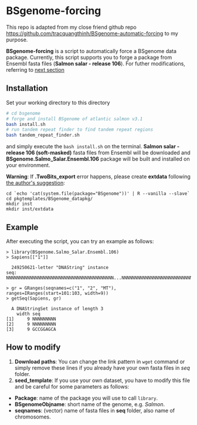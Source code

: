 # BSgenome-forcing

This repo is adapted from my close friend github repo https://github.com/tracquangthinh/BSgenome-automatic-forcing to my purpose.

**BSgenome-forcing** is a script to automatically force a BSgenome data package. Currently, this script supports you to forge a package from Ensembl fasta files (**Salmon salar - release 106**). For futher modifications, referring to [next section](#how-to-modify)


## Installation


Set your working directory to this directory 
```sh
# cd bsgenome
# forge and install BSgenome of atlantic salmon v3.1
bash install.sh 
# run tandem repeat finder to find tandem repeat regions
bash tandem_repeat_finder.sh
```


and simply execute the `bash install.sh` on the terminal. **Salmon salar - release 106 (soft-masked)** fasta files from Ensembl will be downloaded and **BSgenome.Salmo_Salar.Ensembl.106** package will be built and installed on your environment.



**Warning**: If **.TwoBits_export** error happens, please create **extdata** following [the author's suggestion](https://support.bioconductor.org/p/124169/):
```
cd `echo 'cat(system.file(package="BSgenome"))' | R --vanilla --slave`
cd pkgtemplates/BSgenome_datapkg/
mkdir inst
mkdir inst/extdata
```

## Example

After executing the script, you can try an example as follows:

```
> library(BSgenome.Salmo_Salar.Ensembl.106)
> Sapiens[["1"]]

  249250621-letter "DNAString" instance
seq: NNNNNNNNNNNNNNNNNNNNNNNNNNNNNNNNNNNNNNNNN...NNNNNNNNNNNNNNNNNNNNNNNNNNNNNNNNNNNNNNNNN

> gr = GRanges(seqnames=c("1", "2", "MT"), ranges=IRanges(start=101:103, width=9))
> getSeq(Sapiens, gr)

  A DNAStringSet instance of length 3
    width seq
[1]     9 NNNNNNNNN
[2]     9 NNNNNNNNN
[3]     9 GCCGGAGCA
```

## How to modify

1. **Download paths**: You can change the link pattern in `wget` command or simply remove these lines if you already have your own fasta files in *seq* folder.
2. **seed_template**: If you use your own dataset, you have to modify this file and be careful for some parameters as follows:

- **Package**: name of the package you will use to call `library`.
- **BSgenomeObjname**: short name of the genome, e.g. *Salmon*.
- **seqnames**: (vector) name of fasta files in **seq** folder, also name of chromosomes.